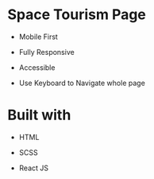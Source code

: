 # Space Tourism Page

- Mobile First

- Fully Responsive

- Accessible

- Use Keyboard to Navigate whole page

# Built with

- HTML

- SCSS

- React JS
